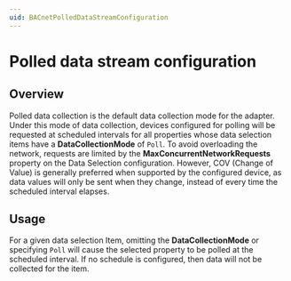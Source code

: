 ```yaml
---
uid: BACnetPolledDataStreamConfiguration
---
```


# Polled data stream configuration

## Overview

Polled data collection is the default data collection mode for the adapter. Under this mode of data collection, devices configured for polling will be requested at scheduled intervals for all properties whose data selection items have a **DataCollectionMode** of `Poll`. To avoid overloading the network, requests are limited by the **MaxConcurrentNetworkRequests** property on the Data Selection configuration. However, COV (Change of Value) is generally preferred when supported by the configured device, as data values will only be sent when they change, instead of every time the scheduled interval elapses.

## Usage

For a given data selection Item, omitting the **DataCollectionMode** or specifying `Poll` will cause the selected property to be polled at the scheduled interval. If no schedule is configured, then data will not be collected for the item.
